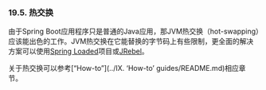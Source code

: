 ### 19.5. 热交换

由于Spring Boot应用程序只是普通的Java应用，那JVM热交换（hot-swapping）应该能出色的工作。JVM热交换在它能替换的字节码上有些限制，更全面的解决方案可以使用[Spring Loaded](https://github.com/spring-projects/spring-loaded)项目或[JRebel](http://zeroturnaround.com/software/jrebel/)。

关于热交换可以参考[“How-to”](../IX. ‘How-to’ guides/README.md)相应章节。
